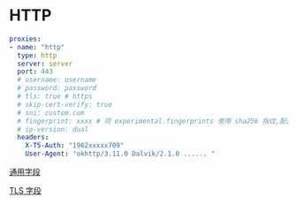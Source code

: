 # HTTP

```{.yaml linenums="1"}
proxies:
- name: "http"
  type: http
  server: server
  port: 443
  # username: username
  # password: password
  # tls: true # https
  # skip-cert-verify: true
  # sni: custom.com
  # fingerprint: xxxx # 同 experimental.fingerprints 使用 sha256 指纹,配置协议独立的指纹,将忽略 experimental.fingerprints
  # ip-version: dual
  headers:
    X-T5-Auth: "1962xxxxx709"
    User-Agent: "okhttp/3.11.0 Dalvik/2.1.0 ...... "
```

[通用字段](./index.md)

[TLS 字段](./tls.md)
